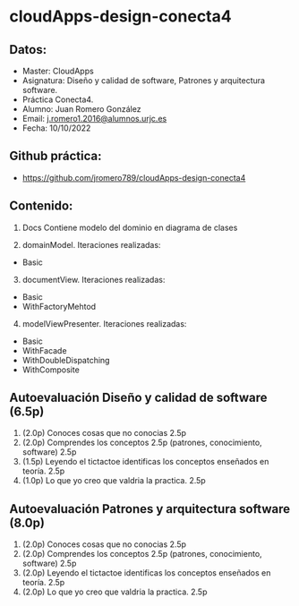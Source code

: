 # cloudApps-design-conecta4

## Datos:
- Master: CloudApps
- Asignatura: Diseño y calidad de software, Patrones y arquitectura software. 
- Práctica Conecta4.
- Alumno: Juan Romero González
- Email: j.romero1.2016@alumnos.urjc.es
- Fecha: 10/10/2022

## Github práctica:
- https://github.com/jromero789/cloudApps-design-conecta4

## Contenido:

1. Docs
Contiene modelo del dominio en diagrama de clases

2. domainModel. Iteraciones realizadas:
- Basic

3. documentView. Iteraciones realizadas:
- Basic
- WithFactoryMehtod

4. modelViewPresenter. Iteraciones realizadas:
- Basic
- WithFacade
- WithDoubleDispatching
- WithComposite


## Autoevaluación Diseño y calidad de software (6.5p)
1. (2.0p) Conoces cosas que no conocias 2.5p
2. (2.0p) Comprendes los conceptos 2.5p (patrones, conocimiento, software) 2.5p
3. (1.5p) Leyendo el tictactoe identificas los conceptos enseñados en teoría. 2.5p
4. (1.0p) Lo que yo creo que valdria la practica. 2.5p

## Autoevaluación Patrones y arquitectura software (8.0p)
1. (2.0p) Conoces cosas que no conocias 2.5p
2. (2.0p) Comprendes los conceptos 2.5p (patrones, conocimiento, software) 2.5p
3. (2.0p) Leyendo el tictactoe identificas los conceptos enseñados en teoría. 2.5p
4. (2.0p) Lo que yo creo que valdria la practica. 2.5p

